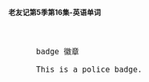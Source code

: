 #### 老友记第5季第16集-英语单词

<div style="font-size: 18px">
<br />

```
      badge 徽章

      This is a police badge.

```
<br />
</div>
